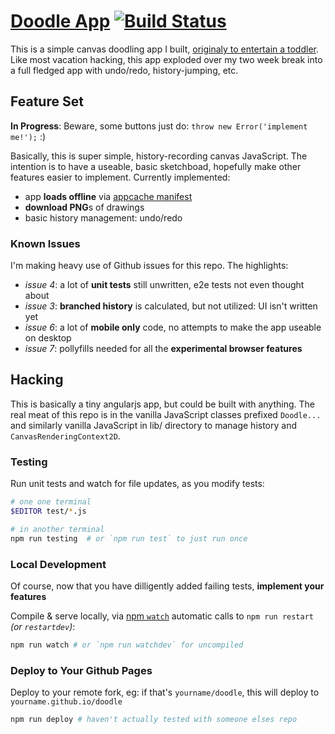 # [Doodle App](http://jzacsh.com/doodle) [![Build Status](https://travis-ci.org/jzacsh/doodle.svg)](https://travis-ci.org/jzacsh/doodle)
This is a simple canvas doodling app I built, [originaly to entertain a
toddler](http://goo.gl/bPihNp). Like most vacation hacking, this app exploded
over my two week break into a full fledged app with undo/redo, history-jumping,
etc.

## Feature Set
**In Progress**: Beware, some buttons just do: `throw new Error('implement me!');` :)

Basically, this is super simple, history-recording canvas JavaScript. The intention is to have a useable, basic sketchboad, hopefully make other features easier to implement. Currently implemented:
- app **loads offline** via [appcache manifest](https://github.com/jzacsh/doodle/blob/a826f24401aa6db13ed47c3187cfc2abfebfbb68/doodle-cache.manifest)
- **download PNG**s of drawings
- basic history management: undo/redo

### Known Issues
I'm making heavy use of Github issues for this repo. The highlights:
- *issue 4*: a lot of **unit tests** still unwritten, e2e tests not even thought about
- *issue 3*: **branched history** is calculated, but not utilized: UI isn't written yet
- *issue 6*: a lot of **mobile only** code, no attempts to make the app useable on desktop
- *issue 7*: pollyfills needed for all the **experimental browser features**

## Hacking
This is basically a tiny angularjs app, but could be built with anything. The real meat of this repo is in the vanilla JavaScript classes prefixed `Doodle...` and similarly vanilla JavaScript in lib/ directory to manage history and `CanvasRenderingContext2D`.

### Testing
Run unit tests and watch for file updates, as you modify tests:
```bash
# one one terminal
$EDITOR test/*.js

# in another terminal
npm run testing  # or `npm run test` to just run once
```

### Local Development
Of course, now that you have dilligently added failing tests, **implement your features**

Compile & serve locally, via [npm `watch`](https://www.npmjs.com/package/watch) automatic calls to `npm run restart` _(or `restartdev`)_:
```bash
npm run watch # or `npm run watchdev` for uncompiled
```

### Deploy to Your Github Pages
Deploy to your remote fork, eg: if that's `yourname/doodle`, this will deploy to `yourname.github.io/doodle`
```bash
npm run deploy # haven't actually tested with someone elses repo
```
